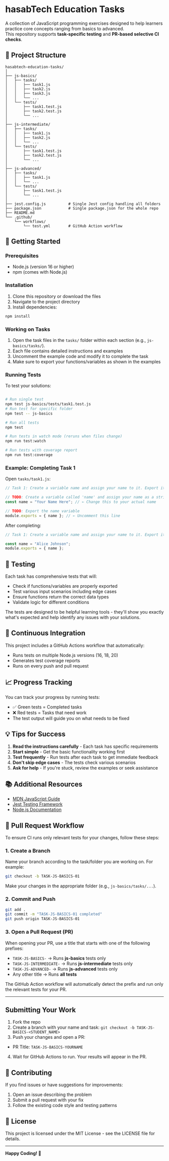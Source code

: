 # hasabTech Education Tasks

A collection of JavaScript programming exercises designed to help learners practice core concepts ranging from basics to advanced.  
This repository supports **task-specific testing** and **PR-based selective CI checks**.

## 📁 Project Structure

```
hasabtech-education-tasks/
│
├── js-basics/
│   ├── tasks/
│   │   ├── task1.js
│   │   ├── task2.js
│   │   ├── task3.js
│   │   └── ...
│   └── tests/
│       ├── task1.test.js
│       ├── task2.test.js
│       └── ...
│
├── js-intermediate/
│   ├── tasks/
│   │   ├── task1.js
│   │   ├── task2.js
│   │   └── ...
│   └── tests/
│       ├── task1.test.js
│       ├── task2.test.js
│       └── ...
│
├── js-advanced/
│   ├── tasks/
│   │   ├── task1.js
│   │   └── ...
│   └── tests/
│       ├── task1.test.js
│       └── ...
│
├── jest.config.js          # Single Jest config handling all folders
├── package.json            # Single package.json for the whole repo
├── README.md
└── .github/
    └── workflows/
        └── test.yml        # GitHub Action workflow
```

## 🚀 Getting Started

### Prerequisites
- Node.js (version 16 or higher)
- npm (comes with Node.js)

### Installation

1. Clone this repository or download the files
2. Navigate to the project directory
3. Install dependencies:

```bash
npm install
```

### Working on Tasks

1. Open the task files in the `tasks/` folder within each section (e.g., `js-basics/tasks/`).
2. Each file contains detailed instructions and examples
3. Uncomment the example code and modify it to complete the task
4. Make sure to export your functions/variables as shown in the examples

### Running Tests

To test your solutions:

```bash

# Run single test
npm test js-basics/tests/task1.test.js
# Run test for specific folder
npm test -- js-basics

# Run all tests
npm test

# Run tests in watch mode (reruns when files change)
npm run test:watch

# Run tests with coverage report
npm run test:coverage
```

### Example: Completing Task 1

Open `tasks/task1.js`:

```javascript
// Task 1: Create a variable name and assign your name to it. Export it.

// TODO: Create a variable called 'name' and assign your name as a string
const name = "Your Name Here"; // ← Change this to your actual name

// TODO: Export the name variable
module.exports = { name }; // ← Uncomment this line
```

After completing:

```javascript
// Task 1: Create a variable name and assign your name to it. Export it.

const name = "Alice Johnson";
module.exports = { name };
```

## 🧪 Testing

Each task has comprehensive tests that will:
- Check if functions/variables are properly exported
- Test various input scenarios including edge cases
- Ensure functions return the correct data types
- Validate logic for different conditions

The tests are designed to be helpful learning tools - they'll show you exactly what's expected and help identify any issues with your solutions.

## 🤖 Continuous Integration

This project includes a GitHub Actions workflow that automatically:
- Runs tests on multiple Node.js versions (16, 18, 20)
- Generates test coverage reports
- Runs on every push and pull request

## 📈 Progress Tracking

You can track your progress by running tests:
- ✅ Green tests = Completed tasks
- ❌ Red tests = Tasks that need work
- The test output will guide you on what needs to be fixed

## 💡 Tips for Success

1. **Read the instructions carefully** - Each task has specific requirements
2. **Start simple** - Get the basic functionality working first
3. **Test frequently** - Run tests after each task to get immediate feedback
4. **Don't skip edge cases** - The tests check various scenarios
5. **Ask for help** - If you're stuck, review the examples or seek assistance

## 📚 Additional Resources

- [MDN JavaScript Guide](https://developer.mozilla.org/en-US/docs/Web/JavaScript/Guide)
- [Jest Testing Framework](https://jestjs.io/docs/getting-started)
- [Node.js Documentation](https://nodejs.org/en/docs/)


## 🤖 Pull Request Workflow

To ensure CI runs only relevant tests for your changes, follow these steps:

### 1. Create a Branch

Name your branch according to the task/folder you are working on. For example:

```bash
git checkout -b TASK-JS-BASICS-01
```

Make your changes in the appropriate folder (e.g., `js-basics/tasks/...`).

### 2. Commit and Push

```bash
git add .
git commit -m "TASK-JS-BASICS-01 completed"
git push origin TASK-JS-BASICS-01
```

### 3. Open a Pull Request (PR)

When opening your PR, use a title that starts with one of the following prefixes:

- `TASK-JS-BASICS-` → Runs **js-basics** tests only
- `TASK-JS-INTERMEDIATE-` → Runs **js-intermediate** tests only
- `TASK-JS-ADVANCED-` → Runs **js-advanced** tests only
- Any other title → Runs **all tests**

The GitHub Action workflow will automatically detect the prefix and run only the relevant tests for your PR.

---

## Submitting Your Work
1. Fork the repo
2. Create a branch with your name and task:
`git checkout -b TASK-JS-BASICS-<STUDENT_NAME>`
3. Push your changes and open a PR:
- PR Title: `TASK-JS-BASICS-YOURNAME`
4. Wait for GitHub Actions to run. Your results will appear in the PR.



## 🤝 Contributing

If you find issues or have suggestions for improvements:
1. Open an issue describing the problem
2. Submit a pull request with your fix
3. Follow the existing code style and testing patterns

## 📄 License

This project is licensed under the MIT License - see the LICENSE file for details.

---

**Happy Coding! 🚀**
